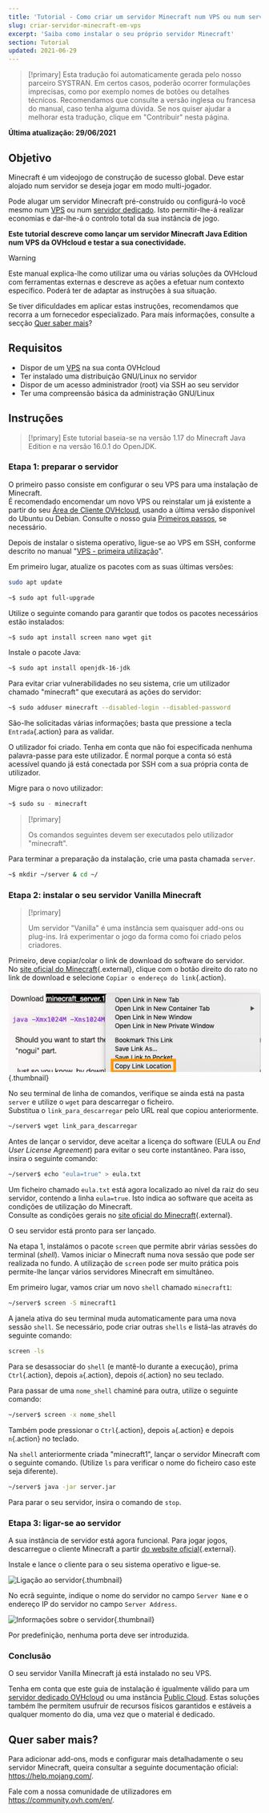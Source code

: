 ```yaml
---
title: 'Tutorial - Como criar um servidor Minecraft num VPS ou num servidor dedicado'
slug: criar-servidor-minecraft-em-vps
excerpt: 'Saiba como instalar o seu próprio servidor Minecraft'
section: Tutorial
updated: 2021-06-29
---
```


> [!primary]
> Esta tradução foi automaticamente gerada pelo nosso parceiro SYSTRAN. Em certos casos, poderão ocorrer formulações imprecisas, como por exemplo nomes de botões ou detalhes técnicos. Recomendamos que consulte a versão inglesa ou francesa do manual, caso tenha alguma dúvida. Se nos quiser ajudar a melhorar esta tradução, clique em "Contribuir" nesta página.
>

**Última atualização: 29/06/2021**

## Objetivo

Minecraft é um videojogo de construção de sucesso global. Deve estar alojado num servidor se deseja jogar em modo multi-jogador.

Pode alugar um servidor Minecraft pré-construído ou configurá-lo você mesmo num [VPS](https://www.ovhcloud.com/pt/vps/) ou num [servidor dedicado](https://www.ovhcloud.com/pt/bare-metal/). Isto permitir-lhe-á realizar economias e dar-lhe-á o controlo total da sua instância de jogo.

**Este tutorial descreve como lançar um servidor Minecraft Java Edition num VPS da OVHcloud e testar a sua conectividade.**

> [!warning]
>Este manual explica-lhe como utilizar uma ou várias soluções da OVHcloud com ferramentas externas e descreve as ações a efetuar num contexto específico. Poderá ter de adaptar as instruções à sua situação.
>
>Se tiver dificuldades em aplicar estas instruções, recomendamos que recorra a um fornecedor especializado. Para mais informações, consulte a secção [Quer saber mais](#gofurther)?
>

## Requisitos

- Dispor de um [VPS](https://www.ovhcloud.com/pt/vps/) na sua conta OVHcloud
- Ter instalado uma distribuição GNU/Linux no servidor
- Dispor de um acesso administrador (root) via SSH ao seu servidor
- Ter uma compreensão básica da administração GNU/Linux

## Instruções

> [!primary]
> Este tutorial baseia-se na versão 1.17 do Minecraft Java Edition e na versão 16.0.1 do OpenJDK.
>

### Etapa 1: preparar o servidor

O primeiro passo consiste em configurar o seu VPS para uma instalação de Minecraft.
<br>É recomendado encomendar um novo VPS ou reinstalar um já existente a partir do seu [Área de Cliente OVHcloud](https://www.ovh.com/auth/?action=gotomanager&from=https://www.ovh.pt/&ovhSubsidiary=pt), usando a última versão disponível do Ubuntu ou Debian. Consulte o nosso guia [Primeiros passos](../instalar-gerir-vps//#reinstallvps), se necessário.

Depois de instalar o sistema operativo, ligue-se ao VPS em SSH, conforme descrito no manual "[VPS - primeira utilização](../instalar-gerir-vps/)".

Em primeiro lugar, atualize os pacotes com as suas últimas versões:

```sh
sudo apt update
```

```sh
~$ sudo apt full-upgrade
```

Utilize o seguinte comando para garantir que todos os pacotes necessários estão instalados:

```sh
~$ sudo apt install screen nano wget git
```

Instale o pacote Java:

```sh
~$ sudo apt install openjdk-16-jdk
```

Para evitar criar vulnerabilidades no seu sistema, crie um utilizador chamado "minecraft" que executará as ações do servidor:

```sh
~$ sudo adduser minecraft --disabled-login --disabled-password
```

São-lhe solicitadas várias informações; basta que pressione a tecla `Entrada`{.action} para as validar.

O utilizador foi criado. Tenha em conta que não foi especificada nenhuma palavra-passe para este utilizador. É normal porque a conta só está acessível quando já está conectada por SSH com a sua própria conta de utilizador.

Migre para o novo utilizador:

```sh
~$ sudo su - minecraft
```

> [!primary]
>
> Os comandos seguintes devem ser executados pelo utilizador "minecraft".
>

Para terminar a preparação da instalação, crie uma pasta chamada `server`.

```sh
~$ mkdir ~/server & cd ~/
```

### Etapa 2: instalar o seu servidor Vanilla Minecraft

> [!primary]
>
> Um servidor "Vanilla" é uma instância sem quaisquer add-ons ou plug-ins. Irá experimentar o jogo da forma como foi criado pelos criadores.
>

Primeiro, deve copiar/colar o link de download do software do servidor.
<br>No [site oficial do Minecraft](https://minecraft.net/download/server){.external}, clique com o botão direito do rato no link de download e selecione `Copiar o endereço do link`{.action}.

![Download do servidor](images/download_jar.png){.thumbnail}

No seu terminal de linha de comandos, verifique se ainda está na pasta `server` e utilize o `wget` para descarregar o ficheiro.
<br>Substitua o `link_para_descarregar` pelo URL real que copiou anteriormente.

```sh
~/server$ wget link_para_descarregar
```

Antes de lançar o servidor, deve aceitar a licença do software (EULA ou _End User License Agreement_) para evitar o seu corte instantâneo. Para isso, insira o seguinte comando:

```sh
~/server$ echo "eula=true" > eula.txt
```

Um ficheiro chamado `eula.txt` está agora localizado ao nível da raiz do seu servidor, contendo a linha `eula=true`. Isto indica ao software que aceita as condições de utilização do Minecraft.
<br>Consulte as condições gerais no [site oficial do Minecraft](https://www.minecraft.net/){.external}.

O seu servidor está pronto para ser lançado.

Na etapa 1, instalámos o pacote `screen` que permite abrir várias sessões do terminal (*shell*). Vamos iniciar o Minecraft numa nova sessão que pode ser realizada no fundo. A utilização de `screen` pode ser muito prática pois permite-lhe lançar vários servidores Minecraft em simultâneo.

Em primeiro lugar, vamos criar um novo `shell` chamado `minecraft1`:

```sh
~/server$ screen -S minecraft1
```

A janela ativa do seu terminal muda automaticamente para uma nova sessão `shell`. Se necessário, pode criar outras `shells` e listá-las através do seguinte comando:

```sh
screen -ls
```

Para se desassociar do `shell` (e mantê-lo durante a execução), prima `Ctrl`{.action}, depois `a`{.action}, depois `d`{.action} no seu teclado.

Para passar de uma `nome_shell` chaminé para outra, utilize o seguinte comando:

```sh
~/server$ screen -x nome_shell
```

Também pode pressionar o `Ctrl`{.action}, depois `a`{.action} e depois `n`{.action} no teclado.

Na `shell` anteriormente criada "minecraft1", lançar o servidor Minecraft com o seguinte comando. (Utilize `ls` para verificar o nome do ficheiro caso este seja diferente). 


```sh
~/server$ java -jar server.jar
```

Para parar o seu servidor, insira o comando de `stop`.

### Etapa 3: ligar-se ao servidor

A sua instância de servidor está agora funcional. Para jogar jogos, descarregue o cliente Minecraft a partir [do website oficial](https://www.minecraft.net/){.external}.

Instale e lance o cliente para o seu sistema operativo e ligue-se.

![Ligação ao servidor](images/login_minecraft.png){.thumbnail}

No ecrã seguinte, indique o nome do servidor no campo `Server Name` e o endereço IP do servidor no campo `Server Address`.

![Informações sobre o servidor](images/minecraft_server_login.png){.thumbnail}

Por predefinição, nenhuma porta deve ser introduzida.

### Conclusão

O seu servidor Vanilla Minecraft já está instalado no seu VPS.

Tenha em conta que este guia de instalação é igualmente válido para um [servidor dedicado OVHcloud](https://www.ovhcloud.com/pt/bare-metal/) ou uma instância [Public Cloud](https://www.ovhcloud.com/pt/public-cloud/). Estas soluções também lhe permitem usufruir de recursos físicos garantidos e estáveis a qualquer momento do dia, uma vez que o material é dedicado.

## Quer saber mais? <a name="gofurther"></a>

Para adicionar add-ons, mods e configurar mais detalhadamente o seu servidor Minecraft, queira consultar a seguinte documentação oficial: <https://help.mojang.com/>.

Fale com a nossa comunidade de utilizadores em <https://community.ovh.com/en/>.
